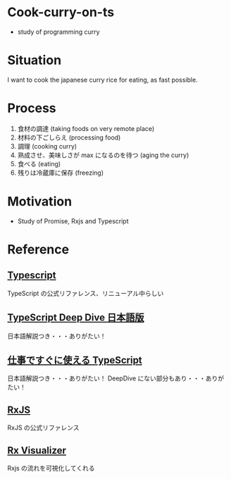 # Cook-curry-on-ts

- study of programming curry

# Situation

I want to cook the japanese curry rice for eating, as fast possible.

# Process

1. 食材の調達 (taking foods on very remote place)
2. 材料の下ごしらえ (processing food)
3. 調理 (cooking curry)
4. 熟成させ、美味しさが max になるのを待つ (aging the curry)
5. 食べる (eating)
6. 残りは冷蔵庫に保存 (freezing)

# Motivation

- Study of Promise, Rxjs and Typescript

# Reference

## [Typescript](http://www.typescriptlang.org/docs/handbook/basic-types.html)

TypeScript の公式リファレンス、リニューアル中らしい

## [TypeScript Deep Dive 日本語版](https://typescript-jp.gitbook.io/deep-dive/)

日本語解説つき・・・ありがたい！

## [仕事ですぐに使える TypeScript](https://future-architect.github.io/typescript-guide/)

日本語解説つき・・・ありがたい！
DeepDive にない部分もあり・・・ありがたい！

## [RxJS](https://rxjs-dev.firebaseapp.com/api)

RxJS の公式リファレンス

## [Rx Visualizer](https://rxviz.com/)

Rxjs の流れを可視化してくれる
